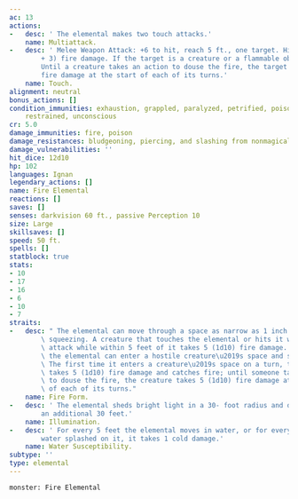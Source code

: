 ```yaml
---
ac: 13
actions:
-   desc: ' The elemental makes two touch attacks.'
    name: Multiattack.
-   desc: ' Melee Weapon Attack: +6 to hit, reach 5 ft., one target. Hit: 10 (2d6
        + 3) fire damage. If the target is a creature or a flammable object, it ignites.
        Until a creature takes an action to douse the fire, the target takes 5 (1d10)
        fire damage at the start of each of its turns.'
    name: Touch.
alignment: neutral
bonus_actions: []
condition_immunities: exhaustion, grappled, paralyzed, petrified, poisoned, prone,
    restrained, unconscious
cr: 5.0
damage_immunities: fire, poison
damage_resistances: bludgeoning, piercing, and slashing from nonmagical attacks
damage_vulnerabilities: ''
hit_dice: 12d10
hp: 102
languages: Ignan
legendary_actions: []
name: Fire Elemental
reactions: []
saves: []
senses: darkvision 60 ft., passive Perception 10
size: Large
skillsaves: []
speed: 50 ft.
spells: []
statblock: true
stats:
- 10
- 17
- 16
- 6
- 10
- 7
straits:
-   desc: " The elemental can move through a space as narrow as 1 inch wide without\
        \ squeezing. A creature that touches the elemental or hits it with a melee\
        \ attack while within 5 feet of it takes 5 (1d10) fire damage. In addition,\
        \ the elemental can enter a hostile creature\u2019s space and stop there.\
        \ The first time it enters a creature\u2019s space on a turn, that creature\
        \ takes 5 (1d10) fire damage and catches fire; until someone takes an action\
        \ to douse the fire, the creature takes 5 (1d10) fire damage at the start\
        \ of each of its turns."
    name: Fire Form.
-   desc: ' The elemental sheds bright light in a 30- foot radius and dim light in
        an additional 30 feet.'
    name: Illumination.
-   desc: ' For every 5 feet the elemental moves in water, or for every gallon of
        water splashed on it, it takes 1 cold damage.'
    name: Water Susceptibility.
subtype: ''
type: elemental
---
```

```statblock
monster: Fire Elemental
```